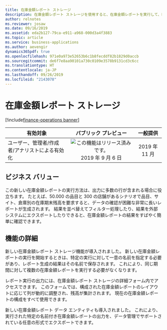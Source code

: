 ```yaml
---
title: 在庫金額レポート ストレージ
description: 在庫金額レポート ストレージを使用すると、在庫金額レポートを実行して、Dynamics 365 Supply Chain のフォーム内で出力にアクセスできるようにしたり、外部アプリケーションで使用するためにデータ エンティティを通じて出力をエクスポートしたりできます。
author: relnotes
ms.reviewer: josaw
ms.date: 09/16/2019
ms.assetid: eda2b127-79ca-e911-a968-000d3a4f3883
ms.topic: article
ms.service: business-applications
ms.author: aevengir
dynamics365pdf: true
ms.openlocfilehash: 971e0a973e52653b6c1b8fecddf82b1829d0accb
ms.sourcegitcommit: de6f7e8aa90101a730c0109e3578b9131cd3c6cc
ms.translationtype: HT
ms.contentlocale: ja-JP
ms.lasthandoff: 09/26/2019
ms.locfileid: "2143078"
---
```

# <a name="inventory-value-report-storage"></a>在庫金額レポート ストレージ
[!include[finance-operations banner](../includes/finance-operations.md)]

| 有効対象    |  パブリック プレビュー | 一般提供 | 
| ---------- | :----------: |:----------: |
|ユーザー、管理者/作成者/アナリストによる有効化|![この機能はリリース済みです。](/dynamics365-release-plan/media/green-checkmark.png "この機能はリリース済みです。") 2019 年 9 月 6 日| 2019 年 11 月|


## <a name="business-value"></a>ビジネス バリュー
<!-- bv start -->
この新しい在庫金額レポートの実行方法は、出力に多数の行が含まれる場合に役立ちます。 たとえば、50.000 の品目と 300 の店舗があるシナリオで品目、サイト、倉庫別の在庫期末残高を要求すると、データの確認が困難な非常に長いレポートが生成されます。 結果を並べ替えてフィルター処理したり、結果を外部システムにエクスポートしたりできると、在庫金額レポートの結果をすばやく簡単に確認できます。
<!-- bv end -->



## <a name="feature-details"></a>機能の詳細
<!--feature detail start -->
新しい在庫金額レポート ストレージ機能が導入されました。 新しい在庫金額レポートの実行を開始するときは、特定の実行に対して一意の名前を指定する必要があり、レポート生成の結果はその名前で保存されます。 これにより、同じ期間に対して複数の在庫金額レポートを実行する必要がなくなります。 

レポート実行の出力には、在庫金額レポート ストレージの詳細フォーム内でアクセスできます。 このフォームでは、構成された在庫金額レポートのレイアウトに応じて列が動的に調整され、残高が集計されます。 現在の在庫金額レポートの構成をすべて使用できます。 

新しい在庫金額レポート データ エンティティも導入されました。 これにより、実行された特定の名前付き在庫金額レポートの出力を、データ管理でサポートされている任意の形式でエクスポートできます。
<!--feature detail end -->

